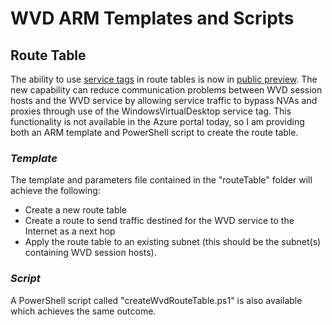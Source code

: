# WVD ARM Templates and Scripts

## Route Table
The ability to use [service tags](https://docs.microsoft.com/en-us/azure/virtual-network/service-tags-overview) in route tables is now in [public preview](https://azure.microsoft.com/en-us/updates/public-preview-service-tags-for-user-defined-routing/). The new capability can reduce communication problems between WVD session hosts and the WVD service by allowing service traffic to bypass NVAs and proxies through use of the WindowsVirtualDesktop service tag. This functionality is not available in the Azure portal today, so I am providing both an ARM template and PowerShell script to create the route table.

### *Template*
The template and parameters file contained in the "routeTable" folder will achieve the following:
* Create a new route table
* Create a route to send traffic destined for the WVD service to the Internet as a next hop
* Apply the route table to an existing subnet (this should be the subnet(s) containing WVD session hosts).

### *Script*
A PowerShell script called "createWvdRouteTable.ps1" is also available which achieves the same outcome.
